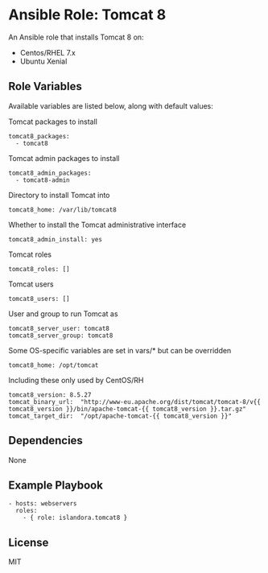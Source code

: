 # Ansible Role: Tomcat 8

An Ansible role that installs Tomcat 8 on:

* Centos/RHEL 7.x
* Ubuntu Xenial

## Role Variables

Available variables are listed below, along with default values:

Tomcat packages to install
```
tomcat8_packages:
  - tomcat8
```

Tomcat admin packages to install
```
tomcat8_admin_packages:
  - tomcat8-admin
```

Directory to install Tomcat into
```
tomcat8_home: /var/lib/tomcat8
```

Whether to install the Tomcat administrative interface
```
tomcat8_admin_install: yes
```

Tomcat roles
```
tomcat8_roles: []
```

Tomcat users
```
tomcat8_users: []
```

User and group to run Tomcat as
```
tomcat8_server_user: tomcat8
tomcat8_server_group: tomcat8
```

Some OS-specific variables are set in vars/* but can be overridden
```
tomcat8_home: /opt/tomcat
```

Including these only used by CentOS/RH
```
tomcat8_version: 8.5.27
tomcat_binary_url:  "http://www-eu.apache.org/dist/tomcat/tomcat-8/v{{ tomcat8_version }}/bin/apache-tomcat-{{ tomcat8_version }}.tar.gz"
tomcat_target_dir:  "/opt/apache-tomcat-{{ tomcat8_version }}"
```

## Dependencies

  None

## Example Playbook

    - hosts: webservers
      roles:
        - { role: islandora.tomcat8 }

## License

MIT
